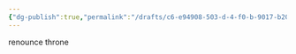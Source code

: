 ```yaml
---
{"dg-publish":true,"permalink":"/drafts/c6-e94908-503-d-4-f0-b-9017-b20080-aec-775/","dgHomeLink":true,"dgPassFrontmatter":false}
---
```


 renounce throne